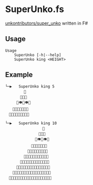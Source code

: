 # SuperUnko.fs

[unkontributors/super_unko](https://github.com/unkontributors/super_unko) written in F#

## Usage

```
Usage
    SuperUnko [-h|--help]
    SuperUnko king <HEIGHT>
```

## Example

```
└─▶   SuperUnko king 5
　　　　　👑
　　　　💩💩💩
　　　💩👁💩👁💩
　　💩💩💩👃💩💩💩
　💩💩💩💩👄💩💩💩💩

└─▶   SuperUnko king 10
　　　　　　　　　　👑
　　　　　　　　　💩💩💩
　　　　　　　　💩👁💩👁💩
　　　　　　　💩💩💩👃💩💩💩
　　　　　　💩💩💩💩👄💩💩💩💩
　　　　　💩💩💩💩💩💩💩💩💩💩💩
　　　　💩💩💩💩💩💩💩💩💩💩💩💩💩
　　　💩💩💩💩💩💩💩💩💩💩💩💩💩💩💩
　　💩💩💩💩💩💩💩💩💩💩💩💩💩💩💩💩💩
　💩💩💩💩💩💩💩💩💩💩💩💩💩💩💩💩💩💩💩

```
